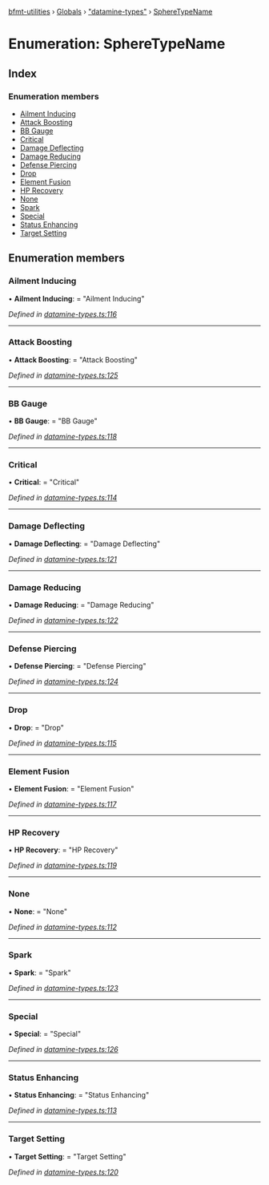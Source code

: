 [bfmt-utilities](../README.md) › [Globals](../globals.md) › ["datamine-types"](../modules/_datamine_types_.md) › [SphereTypeName](_datamine_types_.spheretypename.md)

# Enumeration: SphereTypeName

## Index

### Enumeration members

* [Ailment Inducing](_datamine_types_.spheretypename.md#ailment-inducing)
* [Attack Boosting](_datamine_types_.spheretypename.md#attack-boosting)
* [BB Gauge](_datamine_types_.spheretypename.md#bb-gauge)
* [Critical](_datamine_types_.spheretypename.md#critical)
* [Damage Deflecting](_datamine_types_.spheretypename.md#damage-deflecting)
* [Damage Reducing](_datamine_types_.spheretypename.md#damage-reducing)
* [Defense Piercing](_datamine_types_.spheretypename.md#defense-piercing)
* [Drop](_datamine_types_.spheretypename.md#drop)
* [Element Fusion](_datamine_types_.spheretypename.md#element-fusion)
* [HP Recovery](_datamine_types_.spheretypename.md#hp-recovery)
* [None](_datamine_types_.spheretypename.md#none)
* [Spark](_datamine_types_.spheretypename.md#spark)
* [Special](_datamine_types_.spheretypename.md#special)
* [Status Enhancing](_datamine_types_.spheretypename.md#status-enhancing)
* [Target Setting](_datamine_types_.spheretypename.md#target-setting)

## Enumeration members

###  Ailment Inducing

• **Ailment Inducing**: = "Ailment Inducing"

*Defined in [datamine-types.ts:116](https://github.com/BluuArc/bfmt-utilities/blob/dc2bfb7/src/datamine-types.ts#L116)*

___

###  Attack Boosting

• **Attack Boosting**: = "Attack Boosting"

*Defined in [datamine-types.ts:125](https://github.com/BluuArc/bfmt-utilities/blob/dc2bfb7/src/datamine-types.ts#L125)*

___

###  BB Gauge

• **BB Gauge**: = "BB Gauge"

*Defined in [datamine-types.ts:118](https://github.com/BluuArc/bfmt-utilities/blob/dc2bfb7/src/datamine-types.ts#L118)*

___

###  Critical

• **Critical**: = "Critical"

*Defined in [datamine-types.ts:114](https://github.com/BluuArc/bfmt-utilities/blob/dc2bfb7/src/datamine-types.ts#L114)*

___

###  Damage Deflecting

• **Damage Deflecting**: = "Damage Deflecting"

*Defined in [datamine-types.ts:121](https://github.com/BluuArc/bfmt-utilities/blob/dc2bfb7/src/datamine-types.ts#L121)*

___

###  Damage Reducing

• **Damage Reducing**: = "Damage Reducing"

*Defined in [datamine-types.ts:122](https://github.com/BluuArc/bfmt-utilities/blob/dc2bfb7/src/datamine-types.ts#L122)*

___

###  Defense Piercing

• **Defense Piercing**: = "Defense Piercing"

*Defined in [datamine-types.ts:124](https://github.com/BluuArc/bfmt-utilities/blob/dc2bfb7/src/datamine-types.ts#L124)*

___

###  Drop

• **Drop**: = "Drop"

*Defined in [datamine-types.ts:115](https://github.com/BluuArc/bfmt-utilities/blob/dc2bfb7/src/datamine-types.ts#L115)*

___

###  Element Fusion

• **Element Fusion**: = "Element Fusion"

*Defined in [datamine-types.ts:117](https://github.com/BluuArc/bfmt-utilities/blob/dc2bfb7/src/datamine-types.ts#L117)*

___

###  HP Recovery

• **HP Recovery**: = "HP Recovery"

*Defined in [datamine-types.ts:119](https://github.com/BluuArc/bfmt-utilities/blob/dc2bfb7/src/datamine-types.ts#L119)*

___

###  None

• **None**: = "None"

*Defined in [datamine-types.ts:112](https://github.com/BluuArc/bfmt-utilities/blob/dc2bfb7/src/datamine-types.ts#L112)*

___

###  Spark

• **Spark**: = "Spark"

*Defined in [datamine-types.ts:123](https://github.com/BluuArc/bfmt-utilities/blob/dc2bfb7/src/datamine-types.ts#L123)*

___

###  Special

• **Special**: = "Special"

*Defined in [datamine-types.ts:126](https://github.com/BluuArc/bfmt-utilities/blob/dc2bfb7/src/datamine-types.ts#L126)*

___

###  Status Enhancing

• **Status Enhancing**: = "Status Enhancing"

*Defined in [datamine-types.ts:113](https://github.com/BluuArc/bfmt-utilities/blob/dc2bfb7/src/datamine-types.ts#L113)*

___

###  Target Setting

• **Target Setting**: = "Target Setting"

*Defined in [datamine-types.ts:120](https://github.com/BluuArc/bfmt-utilities/blob/dc2bfb7/src/datamine-types.ts#L120)*
